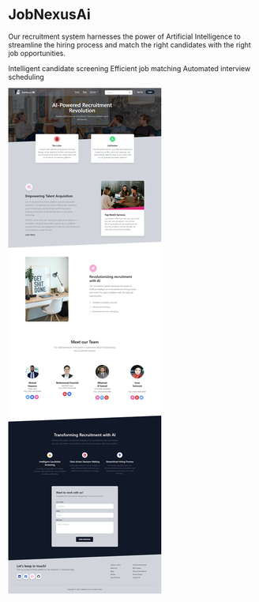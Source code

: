# JobNexusAi

Our recruitment system harnesses the power of Artificial Intelligence to streamline the hiring process and match the right candidates with the right job opportunities.

Intelligent candidate screening
Efficient job matching
Automated interview scheduling



![Alt text](https://raw.githubusercontent.com/ahmadhassoun366/JobNexusAi/main/images/landing.png)
